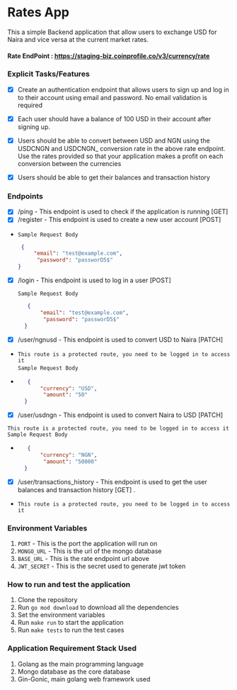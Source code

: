 # Rates App
This a simple Backend application that allow users to exchange USD for Naira and vice versa at the current market rates.

#### Rate EndPoint : https://staging-biz.coinprofile.co/v3/currency/rate

### Explicit Tasks/Features
- [x] Create an authentication endpoint that allows users to sign up and log in to their account using email and password. No email validation is required
- [x] Each user should have a balance of 100 USD in their account after signing up.
- [x] Users should be able to convert between USD and NGN using the USDCNGN and USDCNGN_ conversion rate in the above rate endpoint. Use the rates provided so that your        application makes a profit on each conversion between the currencies
- [x]  Users should be able to get their balances and transaction history


### Endpoints
- [x] /ping - This endpoint is used to check if the application is running [GET]
- [x] /register - This endpoint is used to create a new user account [POST]
- 
  `Sample Request Body`
  ```json
   {
       "email": "test@example.com",
        "password": "passworD5$"
  }
- [x] /login - This endpoint is used to log in a user [POST]

    `Sample Request Body`
  ```json
     {
         "email": "test@example.com",
          "password": "passworD5$"
    }

- [x] /user/ngnusd - This endpoint is used to convert USD to Naira [PATCH]
- 
  `This route is a protected route, you need to be logged in to access it`  
  `Sample Request Body`
- ```json
     {
         "currency": "USD",
          "amount": "50"
    }

- [x] /user/usdngn - This endpoint is used to convert Naira to USD [PATCH]

`This route is a protected route, you need to be logged in to access it`  
`Sample Request Body`
- ```json
     {
         "currency": "NGN",
          "amount": "50000"
    }

- [x] /user/transactions_history - This endpoint is used to get the user balances and transaction history [GET] .
- `This route is a protected route, you need to be logged in to access it`

### Environment Variables
1. `PORT` - This is the port the application will run on
2. `MONGO_URL` - This is the url of the mongo database
3. `BASE_URL` - This is the rate endpoint url above
4. `JWT_SECRET` - This is the secret used to generate jwt token

### How to run and test the application
1. Clone the repository
2. Run `go mod download` to download all the dependencies
3. Set the environment variables
4. Run `make run` to start the application
5. Run `make tests` to run the test cases


### Application Requirement Stack Used
1. Golang as the main programming language
2. Mongo database as the core database
3. Gin-Gonic, main golang web framework used

